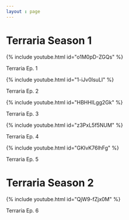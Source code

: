 ```yaml
---
layout : page
---
```

<h1>Terraria Season 1</h1>

{% include youtube.html id="o1M0pD-ZGQs" %}
<p>Terraria Ep. 1</p>

{% include youtube.html id="1-iJv0IsuLI" %}
<p>Terraria Ep. 2</p>

{% include youtube.html id="HBHHILgg2Gk" %}
<p>Terraria Ep. 3</p>

{% include youtube.html id="z3PxL5f5NUM" %}
<p>Terraria Ep. 4</p>

{% include youtube.html id="GKIvK76lhFg" %}
<p>Terraria Ep. 5</p>

<h1>Terraria Season 2</h1>

<p>{% include youtube.html id="QjW9-fZjx0M" %}
<p>Terraria Ep. 6</p>
